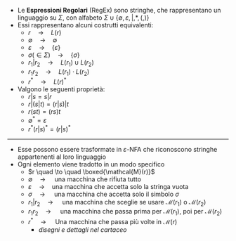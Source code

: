 + Le **Espressioni Regolari** (RegEx) sono stringhe, che rappresentano un linguaggio su $\Sigma$, con alfabeto $\Sigma \cup \{\emptyset, \varepsilon, |, *, (, ) \}$ 
+ Essi rappresentano alcuni costrutti equivalenti:
	+ $r \quad \to \quad L(r)$ 
	+ $\emptyset \quad \to \quad \emptyset$ 
	+ $\varepsilon \quad \to \quad \{\varepsilon\}$ 
	+ $\sigma (\in \Sigma) \quad \to \quad \{\sigma\}$ 
	+ $r_1 | r_2 \quad \to \quad L(r_1) \cup L(r_2)$ 
	+ $r_1r_2 \quad \to \quad L(r_1) \cdot L(r_2)$ 
	+ $r^* \quad \to \quad L(r)^*$
+ Valgono le seguenti proprietà:
	+ $r|s = s|r$
	+ $r|(s|t) = (r|s)|t$
	+ $r(st) = (rs)t$
	+ $\emptyset^* = \varepsilon$ 
	+ $r^*(r|s)^* = (r|s)^*$ 
---
+ Esse possono essere trasformate in $\varepsilon$-NFA che riconoscono stringhe appartenenti al loro linguaggio
+ Ogni elemento viene tradotto in un modo specifico
	+ $r \quad \to \quad \boxed{\mathcal{M}(r)}$
	+ $\emptyset \quad \to \quad$ una macchina che rifiuta tutto
	+ $\varepsilon \quad \to \quad$una macchina che accetta solo la stringa vuota
	+ $\sigma \quad \to \quad$ una macchina che accetta solo il simbolo $\sigma$
	+ $r_1|r_2 \quad \to \quad$ una macchina che sceglie se usare $\mathcal{M}(r_1)$ o $\mathcal{M}(r_2)$ 
	+ $r_1r_2 \quad \to \quad$ una macchina che passa prima per  $\mathcal{M}(r_1)$, poi per $\mathcal{M}(r_2)$ 
	+ $r^* \quad \to \quad$ Una macchina che passa più volte in $\mathcal{M} (r)$   
		+ *disegni e dettagli nel cartaceo*